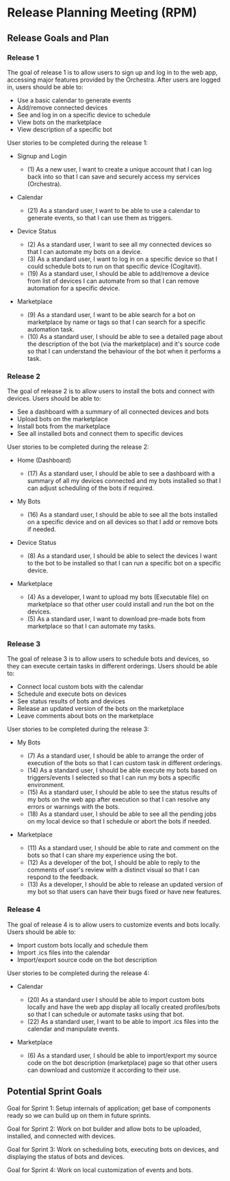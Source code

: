 # Release Planning Meeting (RPM)

## Release Goals and Plan

### Release 1

The goal of release 1 is to allow users to sign up and log in to the web app, accessing major features provided by the Orchestra. After users are logged in, users should be able to:

* Use a basic calendar to generate events
* Add/remove connected devices
* See and log in on a specific device to schedule
* View bots on the marketplace
* View description of a specific bot

User stories to be completed during the release 1:

* Signup and Login

	* (1) As a new user, I want to create a unique account that I can log back into so that I can save and securely access my services (Orchestra).

* Calendar

	* (21) As a standard user, I want to be able to use a calendar to generate events, so that I can use them as triggers.

* Device Status

	* (2) As a standard user, I want to see all my connected devices so that I can automate my bots on a device.
	* (3) As a standard user, I want to log in on a specific device so that I could schedule bots to run on that specific device (Cogitavit).
	* (19) As a standard user, I should be able to add/remove a device from list of devices I can automate from so that I can remove automation for a specific device.

* Marketplace

	* (9) As a standard user, I want to be able search for a bot on marketplace by name or tags so that I can search for a specific automation task.
	* (10) As a standard user, I should be able to see a detailed page about the description of the bot (via the marketplace) and it's source code so that I can understand the behaviour of the bot when it performs a task.

### Release 2

The goal of release 2 is to allow users to install the bots and connect with devices. Users should be able to:

* See a dashboard with a summary of all connected devices and bots
* Upload bots on the marketplace
* Install bots from the marketplace
* See all installed bots and connect them to specific devices

User stories to be completed during the release 2:

* Home (Dashboard)

	* (17) As a standard user, I should be able to see a dashboard with a summary of all my devices connected and my bots installed so that I can adjust scheduling of the bots if required.

* My Bots

	* (16) As a standard user, I should be able to see all the bots installed on a specific device and on all devices so that I add or remove bots if needed.

* Device Status

	* (8) As a standard user, I should be able to select the devices I want to the bot to be installed so that I can run a specific bot on a specific device.

* Marketplace

	* (4) As a developer, I want to upload my bots (Executable file) on marketplace so that other user could install and run the bot on the devices.
	* (5) As a standard user, I want to download pre-made bots from marketplace so that I can automate my tasks.

### Release 3

The goal of release 3 is to allow users to schedule bots and devices, so they can execute certain tasks in different orderings. Users should be able to:

* Connect local custom bots with the calendar
* Schedule and execute bots on devices
* See status results of bots and devices
* Release an updated version of the bots on the marketplace
* Leave comments about bots on the marketplace

User stories to be completed during the release 3:

* My Bots

	* (7) As a standard user, I should be able to arrange the order of execution of the bots so that I can custom task in different orderings.
	* (14) As a standard user, I should be able execute my bots based on triggers/events I selected so that I can run my bots a specific environment.
	* (15) As a standard user, I should be able to see the status results of my bots on the web app after execution so that I can resolve any errors or warnings with the bots.
	* (18) As a standard user, I should be able to see all the pending jobs on my local device so that I schedule or abort the bots if needed.

* Marketplace

	* (11) As a standard user, I should be able to rate and comment on the bots so that I can share my experience using the bot.
	* (12) As a developer of the bot, I should be able to reply to the comments of user's review with a distinct visual so that I can respond to the feedback.
	* (13) As a developer, I should be able to release an updated version of my bot so that users can have their bugs fixed or have new features.

### Release 4

The goal of release 4 is to allow users to customize events and bots locally. Users should be able to:

* Import custom bots locally and schedule them
* Import .ics files into the calendar
* Import/export source code on the bot description

User stories to be completed during the release 4:

* Calendar

	* (20) As a standard user I should be able to import custom bots locally and have the web app display all locally created profiles/bots so that I can schedule or automate tasks using that bot.
	* (22) As a standard user, I want to be able to import .ics files into the calendar and manipulate events.

* Marketplace

	* (6) As a standard user, I should be able to import/export my source code on the bot description (marketplace) page so that other users can download and customize it according to their use.

## Potential Sprint Goals

Goal for Sprint 1: Setup internals of application; get base of components ready so we can build up on them in future sprints.

Goal for Sprint 2: Work on bot builder and allow bots to be uploaded, installed, and connected with devices.

Goal for Sprint 3: Work on scheduling bots, executing bots on devices, and displaying the status of bots and devices.

Goal for Sprint 4: Work on local customization of events and bots.